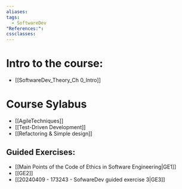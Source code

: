 ```yaml
---
aliases: 
tags:
  - SoftwareDev
"References:": 
cssclasses:
---
```

# Intro to the course: 
+ [[SoftwareDev_Theory_Ch 0_Intro]]

# Course Sylabus 

+ [[AgileTechniques]]
+ [[Test-Driven Development]]
+ [[Refactoring & Simple design]]

## Guided Exercises: 

+ [[Main Points of the Code of Ethics in Software Engineering|GE1]]
+ [[GE2]]
+ [[20240409 - 173243 - SofwareDev guided exercise 3|GE3]]
